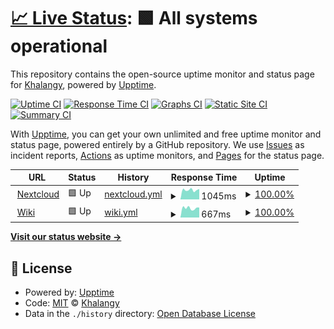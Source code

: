 # [📈 Live Status](https://khalangy.github.io/upptime): <!--live status--> **🟩 All systems operational**

This repository contains the open-source uptime monitor and status page for [Khalangy](https://khalangy.github.io/upptime), powered by [Upptime](https://github.com/upptime/upptime).

[![Uptime CI](https://github.com/khalangy/upptime/workflows/Uptime%20CI/badge.svg)](https://github.com/khalangy/upptime/actions?query=workflow%3A%22Uptime+CI%22)
[![Response Time CI](https://github.com/khalangy/upptime/workflows/Response%20Time%20CI/badge.svg)](https://github.com/khalangy/upptime/actions?query=workflow%3A%22Response+Time+CI%22)
[![Graphs CI](https://github.com/khalangy/upptime/workflows/Graphs%20CI/badge.svg)](https://github.com/khalangy/upptime/actions?query=workflow%3A%22Graphs+CI%22)
[![Static Site CI](https://github.com/khalangy/upptime/workflows/Static%20Site%20CI/badge.svg)](https://github.com/khalangy/upptime/actions?query=workflow%3A%22Static+Site+CI%22)
[![Summary CI](https://github.com/khalangy/upptime/workflows/Summary%20CI/badge.svg)](https://github.com/khalangy/upptime/actions?query=workflow%3A%22Summary+CI%22)

With [Upptime](https://upptime.js.org), you can get your own unlimited and free uptime monitor and status page, powered entirely by a GitHub repository. We use [Issues](https://github.com/khalangy/upptime/issues) as incident reports, [Actions](https://github.com/khalangy/upptime/actions) as uptime monitors, and [Pages](https://khalangy.github.io/upptime) for the status page.

<!--start: status pages-->
<!-- This summary is generated by Upptime (https://github.com/upptime/upptime) -->
<!-- Do not edit this manually, your changes will be overwritten -->
<!-- prettier-ignore -->
| URL | Status | History | Response Time | Uptime |
| --- | ------ | ------- | ------------- | ------ |
| <img alt="" src="https://icons.duckduckgo.com/ip3/cloud.sysliae.me.ico" height="13"> [Nextcloud](https://cloud.sysliae.me) | 🟩 Up | [nextcloud.yml](https://github.com/khalangy/upptime/commits/HEAD/history/nextcloud.yml) | <details><summary><img alt="Response time graph" src="./graphs/nextcloud/response-time-week.png" height="20"> 1045ms</summary><br><a href="https://khalangy.github.io/upptime/history/nextcloud"><img alt="Response time 1174" src="https://img.shields.io/endpoint?url=https%3A%2F%2Fraw.githubusercontent.com%2Fkhalangy%2Fupptime%2FHEAD%2Fapi%2Fnextcloud%2Fresponse-time.json"></a><br><a href="https://khalangy.github.io/upptime/history/nextcloud"><img alt="24-hour response time 1155" src="https://img.shields.io/endpoint?url=https%3A%2F%2Fraw.githubusercontent.com%2Fkhalangy%2Fupptime%2FHEAD%2Fapi%2Fnextcloud%2Fresponse-time-day.json"></a><br><a href="https://khalangy.github.io/upptime/history/nextcloud"><img alt="7-day response time 1045" src="https://img.shields.io/endpoint?url=https%3A%2F%2Fraw.githubusercontent.com%2Fkhalangy%2Fupptime%2FHEAD%2Fapi%2Fnextcloud%2Fresponse-time-week.json"></a><br><a href="https://khalangy.github.io/upptime/history/nextcloud"><img alt="30-day response time 1152" src="https://img.shields.io/endpoint?url=https%3A%2F%2Fraw.githubusercontent.com%2Fkhalangy%2Fupptime%2FHEAD%2Fapi%2Fnextcloud%2Fresponse-time-month.json"></a><br><a href="https://khalangy.github.io/upptime/history/nextcloud"><img alt="1-year response time 1174" src="https://img.shields.io/endpoint?url=https%3A%2F%2Fraw.githubusercontent.com%2Fkhalangy%2Fupptime%2FHEAD%2Fapi%2Fnextcloud%2Fresponse-time-year.json"></a></details> | <details><summary><a href="https://khalangy.github.io/upptime/history/nextcloud">100.00%</a></summary><a href="https://khalangy.github.io/upptime/history/nextcloud"><img alt="All-time uptime 99.97%" src="https://img.shields.io/endpoint?url=https%3A%2F%2Fraw.githubusercontent.com%2Fkhalangy%2Fupptime%2FHEAD%2Fapi%2Fnextcloud%2Fuptime.json"></a><br><a href="https://khalangy.github.io/upptime/history/nextcloud"><img alt="24-hour uptime 100.00%" src="https://img.shields.io/endpoint?url=https%3A%2F%2Fraw.githubusercontent.com%2Fkhalangy%2Fupptime%2FHEAD%2Fapi%2Fnextcloud%2Fuptime-day.json"></a><br><a href="https://khalangy.github.io/upptime/history/nextcloud"><img alt="7-day uptime 100.00%" src="https://img.shields.io/endpoint?url=https%3A%2F%2Fraw.githubusercontent.com%2Fkhalangy%2Fupptime%2FHEAD%2Fapi%2Fnextcloud%2Fuptime-week.json"></a><br><a href="https://khalangy.github.io/upptime/history/nextcloud"><img alt="30-day uptime 100.00%" src="https://img.shields.io/endpoint?url=https%3A%2F%2Fraw.githubusercontent.com%2Fkhalangy%2Fupptime%2FHEAD%2Fapi%2Fnextcloud%2Fuptime-month.json"></a><br><a href="https://khalangy.github.io/upptime/history/nextcloud"><img alt="1-year uptime 99.97%" src="https://img.shields.io/endpoint?url=https%3A%2F%2Fraw.githubusercontent.com%2Fkhalangy%2Fupptime%2FHEAD%2Fapi%2Fnextcloud%2Fuptime-year.json"></a></details>
| <img alt="" src="https://icons.duckduckgo.com/ip3/docs.sysliae.me.ico" height="13"> [Wiki](https://docs.sysliae.me) | 🟩 Up | [wiki.yml](https://github.com/khalangy/upptime/commits/HEAD/history/wiki.yml) | <details><summary><img alt="Response time graph" src="./graphs/wiki/response-time-week.png" height="20"> 667ms</summary><br><a href="https://khalangy.github.io/upptime/history/wiki"><img alt="Response time 788" src="https://img.shields.io/endpoint?url=https%3A%2F%2Fraw.githubusercontent.com%2Fkhalangy%2Fupptime%2FHEAD%2Fapi%2Fwiki%2Fresponse-time.json"></a><br><a href="https://khalangy.github.io/upptime/history/wiki"><img alt="24-hour response time 707" src="https://img.shields.io/endpoint?url=https%3A%2F%2Fraw.githubusercontent.com%2Fkhalangy%2Fupptime%2FHEAD%2Fapi%2Fwiki%2Fresponse-time-day.json"></a><br><a href="https://khalangy.github.io/upptime/history/wiki"><img alt="7-day response time 667" src="https://img.shields.io/endpoint?url=https%3A%2F%2Fraw.githubusercontent.com%2Fkhalangy%2Fupptime%2FHEAD%2Fapi%2Fwiki%2Fresponse-time-week.json"></a><br><a href="https://khalangy.github.io/upptime/history/wiki"><img alt="30-day response time 737" src="https://img.shields.io/endpoint?url=https%3A%2F%2Fraw.githubusercontent.com%2Fkhalangy%2Fupptime%2FHEAD%2Fapi%2Fwiki%2Fresponse-time-month.json"></a><br><a href="https://khalangy.github.io/upptime/history/wiki"><img alt="1-year response time 788" src="https://img.shields.io/endpoint?url=https%3A%2F%2Fraw.githubusercontent.com%2Fkhalangy%2Fupptime%2FHEAD%2Fapi%2Fwiki%2Fresponse-time-year.json"></a></details> | <details><summary><a href="https://khalangy.github.io/upptime/history/wiki">100.00%</a></summary><a href="https://khalangy.github.io/upptime/history/wiki"><img alt="All-time uptime 99.94%" src="https://img.shields.io/endpoint?url=https%3A%2F%2Fraw.githubusercontent.com%2Fkhalangy%2Fupptime%2FHEAD%2Fapi%2Fwiki%2Fuptime.json"></a><br><a href="https://khalangy.github.io/upptime/history/wiki"><img alt="24-hour uptime 100.00%" src="https://img.shields.io/endpoint?url=https%3A%2F%2Fraw.githubusercontent.com%2Fkhalangy%2Fupptime%2FHEAD%2Fapi%2Fwiki%2Fuptime-day.json"></a><br><a href="https://khalangy.github.io/upptime/history/wiki"><img alt="7-day uptime 100.00%" src="https://img.shields.io/endpoint?url=https%3A%2F%2Fraw.githubusercontent.com%2Fkhalangy%2Fupptime%2FHEAD%2Fapi%2Fwiki%2Fuptime-week.json"></a><br><a href="https://khalangy.github.io/upptime/history/wiki"><img alt="30-day uptime 100.00%" src="https://img.shields.io/endpoint?url=https%3A%2F%2Fraw.githubusercontent.com%2Fkhalangy%2Fupptime%2FHEAD%2Fapi%2Fwiki%2Fuptime-month.json"></a><br><a href="https://khalangy.github.io/upptime/history/wiki"><img alt="1-year uptime 99.94%" src="https://img.shields.io/endpoint?url=https%3A%2F%2Fraw.githubusercontent.com%2Fkhalangy%2Fupptime%2FHEAD%2Fapi%2Fwiki%2Fuptime-year.json"></a></details>

<!--end: status pages-->

[**Visit our status website →**](https://khalangy.github.io/upptime)

## 📄 License

- Powered by: [Upptime](https://github.com/upptime/upptime)
- Code: [MIT](./LICENSE) © [Khalangy](https://khalangy.github.io/upptime)
- Data in the `./history` directory: [Open Database License](https://opendatacommons.org/licenses/odbl/1-0/)
